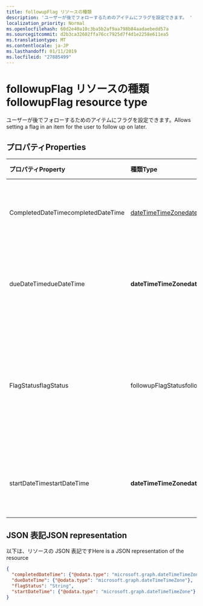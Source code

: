 ```yaml
---
title: followupFlag リソースの種類
description: 'ユーザーが後でフォローするためのアイテムにフラグを設定できます。 '
localization_priority: Normal
ms.openlocfilehash: 60d2e40a10c3ba5b2af9aa798b84aadaebedd57a
ms.sourcegitcommit: d2b3ca32602ffa76cc7925d7f4d1e2258e611ea5
ms.translationtype: MT
ms.contentlocale: ja-JP
ms.lasthandoff: 01/11/2019
ms.locfileid: "27885499"
---
```

# <a name="followupflag-resource-type"></a><span data-ttu-id="81a67-103">followupFlag リソースの種類</span><span class="sxs-lookup"><span data-stu-id="81a67-103">followupFlag resource type</span></span>


<span data-ttu-id="81a67-104">ユーザーが後でフォローするためのアイテムにフラグを設定できます。</span><span class="sxs-lookup"><span data-stu-id="81a67-104">Allows setting a flag in an item for the user to follow up on later.</span></span> 

## <a name="properties"></a><span data-ttu-id="81a67-105">プロパティ</span><span class="sxs-lookup"><span data-stu-id="81a67-105">Properties</span></span>
| <span data-ttu-id="81a67-106">プロパティ</span><span class="sxs-lookup"><span data-stu-id="81a67-106">Property</span></span>     | <span data-ttu-id="81a67-107">種類</span><span class="sxs-lookup"><span data-stu-id="81a67-107">Type</span></span>   |<span data-ttu-id="81a67-108">説明</span><span class="sxs-lookup"><span data-stu-id="81a67-108">Description</span></span>|
|:---------------|:--------|:----------|
|<span data-ttu-id="81a67-109">CompletedDateTime</span><span class="sxs-lookup"><span data-stu-id="81a67-109">completedDateTime</span></span>|[<span data-ttu-id="81a67-110">dateTimeTimeZone</span><span class="sxs-lookup"><span data-stu-id="81a67-110">dateTimeTimeZone</span></span>](datetimetimezone.md)|<span data-ttu-id="81a67-111">フォローアップが終了した日時。</span><span class="sxs-lookup"><span data-stu-id="81a67-111">The date and time that the follow-up was finished.</span></span>|
|<span data-ttu-id="81a67-112">dueDateTime</span><span class="sxs-lookup"><span data-stu-id="81a67-112">dueDateTime</span></span>|<span data-ttu-id="81a67-113">**dateTimeTimeZone**</span><span class="sxs-lookup"><span data-stu-id="81a67-113">**dateTimeTimeZone**</span></span>|<span data-ttu-id="81a67-114">フォローアップが終了する予定の日時。</span><span class="sxs-lookup"><span data-stu-id="81a67-114">The date and time that the follow-up is to be finished.</span></span>|
|<span data-ttu-id="81a67-115">FlagStatus</span><span class="sxs-lookup"><span data-stu-id="81a67-115">flagStatus</span></span>|<span data-ttu-id="81a67-116">followupFlagStatus</span><span class="sxs-lookup"><span data-stu-id="81a67-116">followupFlagStatus</span></span>|<span data-ttu-id="81a67-117">アイテムのフォローアップ状態。</span><span class="sxs-lookup"><span data-stu-id="81a67-117">The status for follow-up for an item.</span></span> <span data-ttu-id="81a67-118">可能な値は、`notFlagged`、`complete`、`flagged` です。</span><span class="sxs-lookup"><span data-stu-id="81a67-118">Possible values are `notFlagged`, `complete`, and `flagged`.</span></span>|
|<span data-ttu-id="81a67-119">startDateTime</span><span class="sxs-lookup"><span data-stu-id="81a67-119">startDateTime</span></span>|<span data-ttu-id="81a67-120">**dateTimeTimeZone**</span><span class="sxs-lookup"><span data-stu-id="81a67-120">**dateTimeTimeZone**</span></span>|<span data-ttu-id="81a67-121">フォローアップを開始する予定の日時。</span><span class="sxs-lookup"><span data-stu-id="81a67-121">The date and time that the follow-up is to begin.</span></span>|

## <a name="json-representation"></a><span data-ttu-id="81a67-122">JSON 表記</span><span class="sxs-lookup"><span data-stu-id="81a67-122">JSON representation</span></span>

<span data-ttu-id="81a67-123">以下は、リソースの JSON 表記です</span><span class="sxs-lookup"><span data-stu-id="81a67-123">Here is a JSON representation of the resource</span></span>

<!-- {
  "blockType": "resource",
  "optionalProperties": [

  ],
  "@odata.type": "microsoft.graph.followupFlag"
}-->

```json
{
  "completedDateTime": {"@odata.type": "microsoft.graph.dateTimeTimeZone"},
  "dueDateTime": {"@odata.type": "microsoft.graph.dateTimeTimeZone"},
  "flagStatus": "String",
  "startDateTime": {"@odata.type": "microsoft.graph.dateTimeTimeZone"}
}

```

<!-- uuid: 8fcb5dbc-d5aa-4681-8e31-b001d5168d79
2015-10-25 14:57:30 UTC -->
<!-- {
  "type": "#page.annotation",
  "description": "followupFlag resource",
  "keywords": "",
  "section": "documentation",
  "tocPath": ""
}-->
